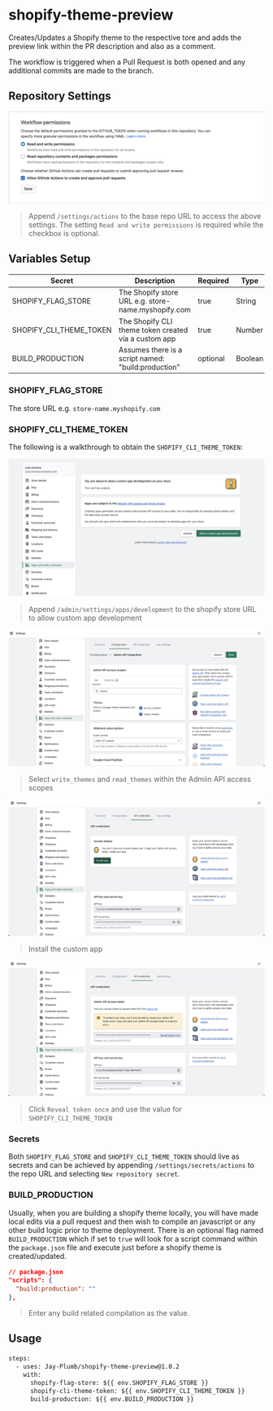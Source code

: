 # shopify-theme-preview

Creates/Updates a Shopify theme to the respective tore and adds the preview link within the PR description and also as a comment.

The workflow is triggered when a Pull Request is both opened and any additional commits are made to the branch.

## Repository Settings

![permissions](./docs/permissions.png)

> Append `/settings/actions` to the base repo URL to access the above settings. The setting `Read and write permissions` is required while the checkbox is optional.

## Variables Setup

| Secret                  | Description                                          | Required | Type    |
| ----------------------- | ---------------------------------------------------- | -------- | ------- |
| SHOPIFY_FLAG_STORE      | The Shopify store URL e.g. store-name.myshopify.com  | true     | String  |
| SHOPIFY_CLI_THEME_TOKEN | The Shopify CLI theme token created via a custom app | true     | Number  |
| BUILD_PRODUCTION        | Assumes there is a script named: "build:production"  | optional | Boolean |

### SHOPIFY_FLAG_STORE

The store URL e.g. `store-name.myshopify.com`

### SHOPIFY_CLI_THEME_TOKEN

The following is a walkthrough to obtain the `SHOPIFY_CLI_THEME_TOKEN`:

![app create custom](./docs/app-create-custom.png)

> Append `/admin/settings/apps/development` to the shopify store URL to allow custom app development

![app scopes](./docs/app-scopes.png)

> Select `write_themes` and `read_themes` within the Admiin API access scopes

![app install](./docs/app-install.png)

> Install the custom app

![app api access](./docs/app-api-access.png)

> Click `Reveal token once` and use the value for `SHOPIFY_CLI_THEME_TOKEN`

### Secrets

Both `SHOPIFY_FLAG_STORE` and `SHOPIFY_CLI_THEME_TOKEN` should live as secrets and can be achieved by appending `/settings/secrets/actions` to the repo URL and selecting `New repository secret`.

### BUILD_PRODUCTION

Usually, when you are building a shopify theme locally, you will have made local edits via a pull request and then wish to compile an javascript
or any other build logic prior to theme deployment. There is an optional flag named `BUILD_PRODUCTION` which if set to `true` will look for a script command within the `package.json` file and execute just before a shopify theme is created/updated.

```json
// package.json
"scripts": {
  "build:production": ""
},
```

> Enter any build related compilation as the value.

## Usage

```
steps:
  - uses: Jay-Plumb/shopify-theme-preview@1.0.2
    with:
      shopify-flag-store: ${{ env.SHOPIFY_FLAG_STORE }}
      shopify-cli-theme-token: ${{ env.SHOPIFY_CLI_THEME_TOKEN }}
      build-production: ${{ env.BUILD_PRODUCTION }}
```
